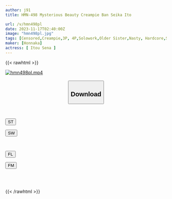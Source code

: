 ```yaml
---
author: j91
title: HMN-498 Mysterious Beauty Creampie Ban Seika Ito

url: /v/hmn498pl
date: 2023-11-17T02:40:00Z
image: "hmn498pl.jpg"
tags: [Censored,Creampie,3P, 4P,Solowork,Older Sister,Nasty, Hardcore,Slender	 ]
maker: [Honnaka]
actress: [ Itou Sena ]
---
```



{{< rawhtml >}}

<div class="video" data-videoid="Q1GR39yRvpC0aaB">
    <a href="javascript:;">
        <img src="/v/hmn498pl/hmn498pl.jpg" width="WIDTH" height="HEIGHT" alt="hmn498pl.mp4" loading="lazy">
    </a>
</div>

<script type="text/javascript" src="https://j91.asia/asset/on-demand-st.js"></script>

<br>
  <link rel="stylesheet" href="https://j91.asia/asset/bs5.css">
  
  <center>
  <button class="btn btn-primary" type="button" data-bs-toggle="collapse" data-bs-target=".multi-collapse" aria-expanded="false" aria-controls="multiCollapseExample1 multiCollapseExample2"><h2>Download</h2></button></center>
</p>
<div class="row">
  <div class="col">
    <div class="collapse multi-collapse" id="multiCollapseExample1">
      <div class="card card-body">
	      	      <br>
<div class="buttons">  
<p><a href="https://streamtape.to/v/Q1GR39yRvpC0aaB" target="_blank"><button class="btn-hover color-3"><i class="fa fa-download"></i> ST</button></a></p>
<p><a href="https://sfastwish.com/365svflxc24t" target="_blank"><button class="btn-hover color-2"><i class="fa fa-download"></i> SW</button></a></p></div>
    </div>
  </div>
</div>
  <div class="col">
    <div class="collapse multi-collapse" id="multiCollapseExample2">
      <div class="card card-body">
	      <br>
<div class="buttons">
<p><a href="javascript:;" target="_blank"><button class="btn-hover color-9"><i class="fa fa-download"></i> FL</button></a></p>
<p><a href="javascript:;" target="_blank"><button class="btn-hover color-8"><i class="fa fa-download"></i> FM</button></a></p></div>
<br><br>
      </div>
    </div>
  </div>
</div>

{{< /rawhtml >}}
